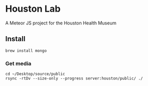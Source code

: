 # Houston Lab

A Meteor JS project for the Houston Health Museum

## Install
`brew install mongo`

### Get media

    cd ~/Desktop/source/public
    rsync -rtDv --size-only --progress server:houston/public/ ./
